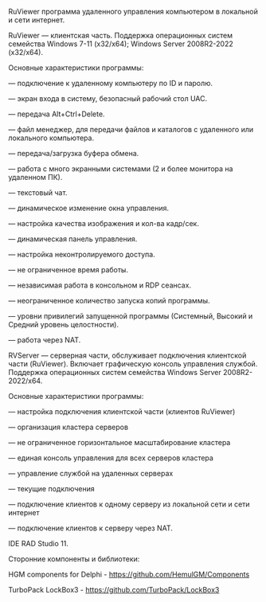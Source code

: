 RuViewer программа удаленного управления компьютером в локальной и сети интернет.

RuViewer — клиентская часть.
Поддержка операционных систем семейства Windows 7-11 (x32/x64); Windows Server 2008R2-2022 (x32/x64).

Основные характеристики программы:

— подключение к удаленному компьютеру по ID и паролю.

— экран входа в систему, безопасный рабочий стол UAC.

— передача Alt+Ctrl+Delete.

— файл менеджер, для передачи файлов и каталогов с удаленного или локального компьютера.

— передача/загрузка буфера обмена.

— работа с много экранными системами (2 и более монитора на удаленном ПК).

— текстовый чат.

— динамическое изменение окна управления.

— настройка качества изображения и кол-ва кадр/сек.

— динамическая панель управления.

— настройка неконтролируемого доступа.

— не ограниченное время работы.

— независимая работа в консольном и RDP сеансах.

— неограниченное количество запуска копий программы.

— уровни привилегий запущенной программы (Системный, Высокий и Средний уровень целостности).

— работа через NAT.

RVServer — серверная части, обслуживает подключения клиентской части (RuViewer). Включает графическую консоль управления службой.
Поддержка операционных систем семейства Windows Server 2008R2-2022/x64.

Основные характеристики программы:

— настройка подключения клиентской части (клиентов RuViewer)

— организация кластера серверов

— не ограниченное горизонтальное масштабирование кластера

— единая консоль управления для всех серверов кластера

— управление службой на удаленных серверах

— текущие подключения

— подключение клиентов к одному серверу из локальной сети и сети интернет

— подключение клиентов к серверу через NAT.


IDE RAD Studio 11. 

Сторонние компоненты и библиотеки:

HGM components for Delphi - https://github.com/HemulGM/Components

TurboPack LockBox3 - https://github.com/TurboPack/LockBox3
